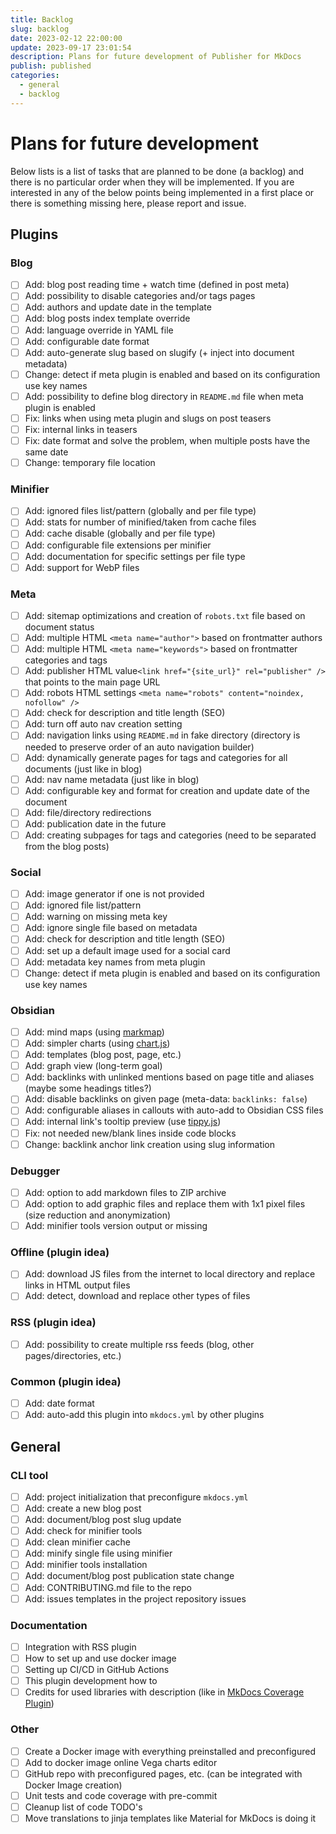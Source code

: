 ```yaml
---
title: Backlog
slug: backlog
date: 2023-02-12 22:00:00
update: 2023-09-17 23:01:54
description: Plans for future development of Publisher for MkDocs
publish: published
categories:
  - general
  - backlog
---
```


# Plans for future development

Below lists is a list of tasks that are planned to be done (a backlog) and there is no particular order when they will be implemented. If you are interested in any of the below points being implemented in a first place or there is something missing here, please report and issue.

## Plugins

### Blog

- [ ] Add: blog post reading time + watch time (defined in post meta)
- [ ] Add: possibility to disable categories and/or tags pages
- [ ] Add: authors and update date in the template
- [ ] Add: blog posts index template override
- [ ] Add: language override in YAML file
- [ ] Add: configurable date format
- [ ] Add: auto-generate slug based on slugify (+ inject into document metadata)
- [ ] Change: detect if meta plugin is enabled and based on its configuration use key names
- [ ] Add: possibility to define blog directory in `README.md` file when meta plugin is enabled
- [ ] Fix: links when using meta plugin and slugs on post teasers
- [ ] Fix: internal links in teasers
- [ ] Fix: date format and solve the problem, when multiple posts have the same date
- [ ] Change: temporary file location

### Minifier

- [ ] Add: ignored files list/pattern (globally and per file type)
- [ ] Add: stats for number of minified/taken from cache files
- [ ] Add: cache disable (globally and per file type)
- [ ] Add: configurable file extensions per minifier
- [ ] Add: documentation for specific settings per file type
- [ ] Add: support for WebP files

### Meta

- [ ] Add: sitemap optimizations and creation of `robots.txt` file based on document status
- [ ] Add: multiple HTML `<meta name="author">` based on frontmatter authors
- [ ] Add: multiple HTML `<meta name="keywords">` based on frontmatter categories and tags
- [ ] Add: publisher HTML value`<link href="{site_url}" rel="publisher" />` that points to the main page URL
- [ ] Add: robots HTML settings `<meta name="robots" content="noindex, nofollow" />`
- [ ] Add: check for description and title length (SEO)
- [ ] Add: turn off auto nav creation setting
- [ ] Add: navigation links using `README.md` in fake directory (directory is needed to preserve order of an auto navigation builder)
- [ ] Add: dynamically generate pages for tags and categories for all documents (just like in blog)
- [ ] Add: nav name metadata (just like in blog)
- [ ] Add: configurable key and format for creation and update date of the document
- [ ] Add: file/directory redirections
- [ ] Add: publication date in the future
- [ ] Add: creating subpages for tags and categories (need to be separated from the blog posts)

### Social

- [ ] Add: image generator if one is not provided
- [ ] Add: ignored file list/pattern
- [ ] Add: warning on missing meta key
- [ ] Add: ignore single file based on metadata
- [ ] Add: check for description and title length (SEO)
- [ ] Add: set up a default image used for a social card
- [ ] Add: metadata key names from meta plugin
- [ ] Change: detect if meta plugin is enabled and based on its configuration use key names

### Obsidian

- [ ] Add: mind maps (using [markmap](https://markmap.js.org/docs/markmap))
- [ ] Add: simpler charts (using [chart.js](https://www.chartjs.org/docs/latest/samples/bar/border-radius.html))
- [ ] Add: templates (blog post, page, etc.)
- [ ] Add: graph view (long-term goal)
- [ ] Add: backlinks with unlinked mentions based on page title and aliases (maybe some headings titles?)
- [ ] Add: disable backlinks on given page (meta-data: `backlinks: false`)
- [ ] Add: configurable aliases in callouts with auto-add to Obsidian CSS files
- [ ] Add: internal link's tooltip preview (use [tippy.js](https://atomiks.github.io/tippyjs/))
- [ ] Fix: not needed new/blank lines inside code blocks
- [ ] Change: backlink anchor link creation using slug information

### Debugger

- [ ] Add: option to add markdown files to ZIP archive
- [ ] Add: option to add graphic files and replace them with 1x1 pixel files (size reduction and anonymization)
- [ ] Add: minifier tools version output or missing

### Offline (plugin idea)

- [ ] Add: download JS files from the internet to local directory and replace links in HTML output files
- [ ] Add: detect, download and replace other types of files

### RSS (plugin idea)

- [ ] Add: possibility to create multiple rss feeds (blog, other pages/directories, etc.)

### Common (plugin idea)

- [ ] Add: date format
- [ ] Add: auto-add this plugin into `mkdocs.yml` by other plugins

## General

### CLI tool

- [ ] Add: project initialization that preconfigure `mkdocs.yml`
- [ ] Add: create a new blog post
- [ ] Add: document/blog post slug update
- [ ] Add: check for minifier tools
- [ ] Add: clean minifier cache
- [ ] Add: minify single file using minifier
- [ ] Add: minifier tools installation
- [ ] Add: document/blog post publication state change
- [ ] Add: CONTRIBUTING.md file to the repo
- [ ] Add: issues templates in the project repository issues

### Documentation

- [ ] Integration with RSS plugin
- [ ] How to set up and use docker image
- [ ] Setting up CI/CD in GitHub Actions
- [ ] This plugin development how to
- [ ] Credits for used libraries with description (like in [MkDocs Coverage Plugin](https://pawamoy.github.io/mkdocs-coverage/credits/))

### Other

 - [ ] Create a Docker image with everything preinstalled and preconfigured
 - [ ] Add to docker image online Vega charts editor
 - [ ] GitHub repo with preconfigured pages, etc. (can be integrated with Docker Image creation)
 - [ ] Unit tests and code coverage with pre-commit
 - [ ] Cleanup list of code TODO's
 - [ ] Move translations to jinja templates like Material for MkDocs is doing it

